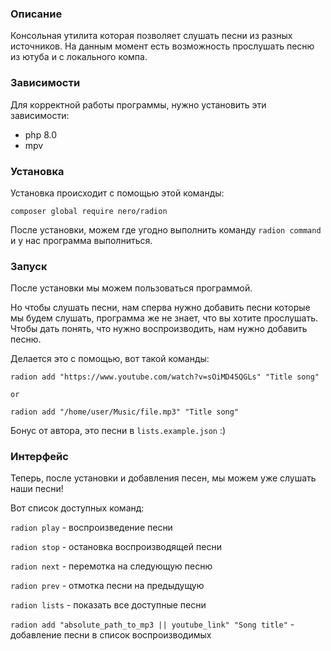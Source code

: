 ### Описание

Консольная утилита которая позволяет слушать песни из разных источников. На данным момент есть возможность прослушать песню из ютуба и с локального компа.

### Зависимости

Для корректной работы программы, нужно установить эти зависимости:
* php 8.0
* mpv


### Установка

Установка происходит с помощью этой команды:
```
composer global require nero/radion
```

После установки, можем где угодно выполнить команду `radion command` и у нас программа выполниться.


### Запуск

После установки мы можем пользоваться программой.

Но чтобы слушать песни, нам сперва нужно добавить песни которые мы будем слушать, программа же не знает, что вы хотите прослушать. 
Чтобы дать понять, что нужно воспроизводить, нам нужно добавить песню. 

Делается это с помощью, вот такой команды:

```
radion add "https://www.youtube.com/watch?v=sOiMD45QGLs" "Title song"

or

radion add "/home/user/Music/file.mp3" "Title song"
```

Бонус от автора, это песни в `lists.example.json` :)


### Интерфейс

Теперь, после установки и добавления песен, мы можем уже слушать наши песни!

Вот список доступных команд:

`radion play` - воспроизведение песни

`radion stop` - остановка воспроизводящей песни

`radion next` - перемотка на следующую песню

`radion prev` - отмотка песни на предыдущую

`radion lists` - показать все доступные песни

`radion add "absolute_path_to_mp3 || youtube_link" "Song title"` - добавление песни в список воспроизводимых

